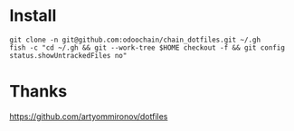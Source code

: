 # Install

```
git clone -n git@github.com:odoochain/chain_dotfiles.git ~/.gh
fish -c "cd ~/.gh && git --work-tree $HOME checkout -f && git config status.showUntrackedFiles no"
```

# Thanks

https://github.com/artyommironov/dotfiles